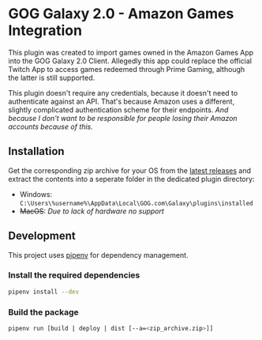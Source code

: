 # GOG Galaxy 2.0 - Amazon Games Integration

This plugin was created to import games owned in the Amazon Games App into the GOG Galaxy 2.0 Client.
Allegedly this app could replace the official Twitch App to access games redeemed through Prime Gaming, although the latter is still supported.

This plugin doesn't require any credentials, because it doesn't need to authenticate against an API. That's because Amazon uses a different, slightly complicated authentication scheme for their endpoints. _And because I don't want to be responsible for people losing their Amazon accounts because of this._

## Installation

Get the corresponding zip archive for your OS from the [latest releases](https://github.com/Rall3n/galaxy-integration-amazon/releases/latest) and extract the contents into a seperate folder in the dedicated plugin directory:
* Windows: `C:\Users\%username%\AppData\Local\GOG.com\Galaxy\plugins\installed`
* ~~MacOS~~: _Due to lack of hardware no support_

## Development

This project uses [pipenv](https://github.com/pypa/pipenv) for dependency management.

### Install the required dependencies

```bash
pipenv install --dev
```

### Build the package

```bash
pipenv run [build | deploy | dist [--a=<zip_archive.zip>]]
```
